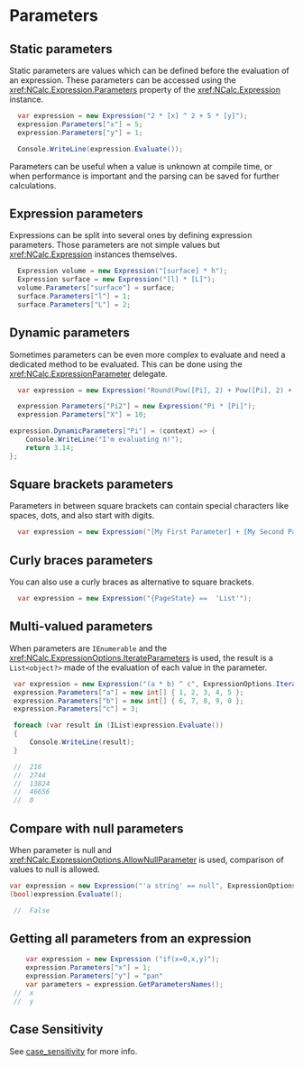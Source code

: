 # Parameters

## Static parameters

Static parameters are values which can be defined before the evaluation of an expression.
These parameters can be accessed using the <xref:NCalc.Expression.Parameters> property of the <xref:NCalc.Expression>
instance.

```c#
  var expression = new Expression("2 * [x] ^ 2 + 5 * [y]");
  expression.Parameters["x"] = 5;
  expression.Parameters["y"] = 1;

  Console.WriteLine(expression.Evaluate());
```

Parameters can be useful when a value is unknown at compile time, or when performance is important and the parsing can
be saved for further calculations.

## Expression parameters

Expressions can be split into several ones by defining expression parameters. Those parameters are not simple values but
<xref:NCalc.Expression> instances themselves.

```c#
  Expression volume = new Expression("[surface] * h");
  Expression surface = new Expression("[l] * [L]");
  volume.Parameters["surface"] = surface;
  surface.Parameters["l"] = 1;
  surface.Parameters["L"] = 2;
```

## Dynamic parameters

Sometimes parameters can be even more complex to evaluate and need a dedicated method to be evaluated. This can be done
using the <xref:NCalc.ExpressionParameter> delegate.

```c#
  var expression = new Expression("Round(Pow([Pi], 2) + Pow([Pi], 2) + [X], 2)");

  expression.Parameters["Pi2"] = new Expression("Pi * [Pi]");
  expression.Parameters["X"] = 10;

expression.DynamicParameters["Pi"] = (context) => {
    Console.WriteLine("I'm evaluating π!");
    return 3.14;
};
```

## Square brackets parameters

Parameters in between square brackets can contain special characters like spaces, dots, and also start with digits.

```c#
  var expression = new Expression("[My First Parameter] + [My Second Parameter]");
```

## Curly braces parameters

You can also use a curly braces as alternative to square brackets.

```c#
  var expression = new Expression("{PageState} ==  'List'");
```

## Multi-valued parameters

When parameters are `IEnumerable` and the <xref:NCalc.ExpressionOptions.IterateParameters> is
used, the result is a `List<object?>` made of the evaluation of each value in the parameter.

```c#
 var expression = new Expression("(a * b) ^ c", ExpressionOptions.IterateParameters);
 expression.Parameters["a"] = new int[] { 1, 2, 3, 4, 5 };
 expression.Parameters["b"] = new int[] { 6, 7, 8, 9, 0 };
 expression.Parameters["c"] = 3;

 foreach (var result in (IList)expression.Evaluate())
 {
     Console.WriteLine(result);
 }

 //  216
 //  2744
 //  13824
 //  46656
 //  0
```

## Compare with null parameters

When parameter is null and <xref:NCalc.ExpressionOptions.AllowNullParameter> is used, comparison of values to null is
allowed.

```c#
var expression = new Expression("'a string' == null", ExpressionOptions.AllowNullParameter);
(bool)expression.Evaluate();

 //  False
```

## Getting all parameters from an expression

```c#
	var expression = new Expression ("if(x=0,x,y)"); 
    expression.Parameters["x"] = 1;
    expression.Parameters["y"] = "pan"
    var parameters = expression.GetParametersNames(); 
 //  x
 //  y
```

## Case Sensitivity
See [case_sensitivity](case_sensitivity.md) for more info.